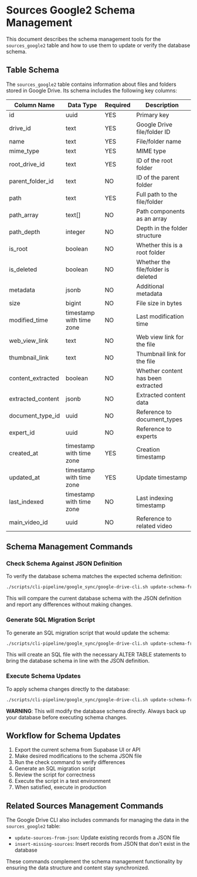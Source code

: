 # Sources Google2 Schema Management

This document describes the schema management tools for the `sources_google2` table and how to use them to update or verify the database schema.

## Table Schema

The `sources_google2` table contains information about files and folders stored in Google Drive. Its schema includes the following key columns:

| Column Name | Data Type | Required | Description |
|-------------|-----------|----------|-------------|
| id | uuid | YES | Primary key |
| drive_id | text | YES | Google Drive file/folder ID |
| name | text | YES | File/folder name |
| mime_type | text | YES | MIME type |
| root_drive_id | text | YES | ID of the root folder |
| parent_folder_id | text | NO | ID of the parent folder |
| path | text | YES | Full path to the file/folder |
| path_array | text[] | NO | Path components as an array |
| path_depth | integer | NO | Depth in the folder structure |
| is_root | boolean | NO | Whether this is a root folder |
| is_deleted | boolean | NO | Whether the file/folder is deleted |
| metadata | jsonb | NO | Additional metadata |
| size | bigint | NO | File size in bytes |
| modified_time | timestamp with time zone | NO | Last modification time |
| web_view_link | text | NO | Web view link for the file |
| thumbnail_link | text | NO | Thumbnail link for the file |
| content_extracted | boolean | NO | Whether content has been extracted |
| extracted_content | jsonb | NO | Extracted content data |
| document_type_id | uuid | NO | Reference to document_types |
| expert_id | uuid | NO | Reference to experts |
| created_at | timestamp with time zone | YES | Creation timestamp |
| updated_at | timestamp with time zone | YES | Update timestamp |
| last_indexed | timestamp with time zone | NO | Last indexing timestamp |
| main_video_id | uuid | NO | Reference to related video |

## Schema Management Commands

### Check Schema Against JSON Definition

To verify the database schema matches the expected schema definition:

```bash
./scripts/cli-pipeline/google_sync/google-drive-cli.sh update-schema-from-json file_types/json/sources_google2-schema.json --verbose
```

This will compare the current database schema with the JSON definition and report any differences without making changes.

### Generate SQL Migration Script

To generate an SQL migration script that would update the schema:

```bash
./scripts/cli-pipeline/google_sync/google-drive-cli.sh update-schema-from-json file_types/json/sources_google2-schema.json --generate-sql
```

This will create an SQL file with the necessary ALTER TABLE statements to bring the database schema in line with the JSON definition.

### Execute Schema Updates

To apply schema changes directly to the database:

```bash
./scripts/cli-pipeline/google_sync/google-drive-cli.sh update-schema-from-json file_types/json/sources_google2-schema.json --execute --generate-sql
```

**WARNING**: This will modify the database schema directly. Always back up your database before executing schema changes.

## Workflow for Schema Updates

1. Export the current schema from Supabase UI or API
2. Make desired modifications to the schema JSON file
3. Run the check command to verify differences
4. Generate an SQL migration script
5. Review the script for correctness
6. Execute the script in a test environment
7. When satisfied, execute in production

## Related Sources Management Commands

The Google Drive CLI also includes commands for managing the data in the `sources_google2` table:

- `update-sources-from-json`: Update existing records from a JSON file
- `insert-missing-sources`: Insert records from JSON that don't exist in the database

These commands complement the schema management functionality by ensuring the data structure and content stay synchronized.